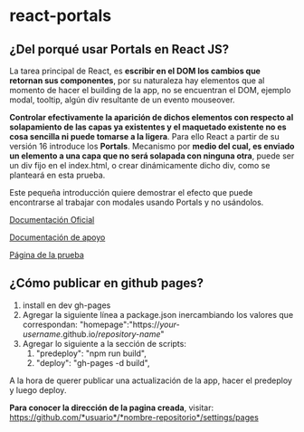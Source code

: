 # react-portals

## ¿Del porqué usar Portals en React JS?

La tarea principal de React, es **escribir en el DOM los cambios que retornan sus componentes**, por su naturaleza hay elementos que al momento de hacer el building de la app, no se encuentran el DOM, ejemplo modal, tooltip, algún div resultante de un evento mouseover.

**Controlar efectivamente la aparición de dichos elementos con respecto al solapamiento de
las capas ya existentes y el maquetado existente no es cosa sencilla ni puede tomarse a la ligera**. Para ello React a partir de su versión 16 introduce los **Portals**. Mecanismo por **medio del cual, es enviado un elemento a una capa que no será solapada con ninguna otra**, puede ser un div fijo en el index.html, o crear dinámicamente dicho div, como se planteará en esta prueba.

Este pequeña introducción quiere demostrar el efecto que puede encontrarse al trabajar
con modales usando Portals y no usándolos.

[Documentación Oficial](https://reactjs.org/docs/portals.html)

[Documentación de apoyo](https://blog.bitsrc.io/understanding-react-portals-ab79827732c7)

[Página de la prueba](https://pedroot.github.io/react-portals/)

## ¿Cómo publicar en github pages?

1. install en dev gh-pages
2. Agregar la siguiente línea a package.json inercambiando los valores que correspondan: "homepage":"https://_your-username_.github.io/_repository-name_"
3. Agregar lo siguiente a la sección de scripts:
   1. "predeploy": "npm run build",
   2. "deploy": "gh-pages -d build",

A la hora de querer publicar una actualización de la app, hacer el predeploy y luego deploy.

**Para conocer la dirección de la pagina creada**, visitar: https://github.com/*usuario*/*nombre-repositorio*/settings/pages
